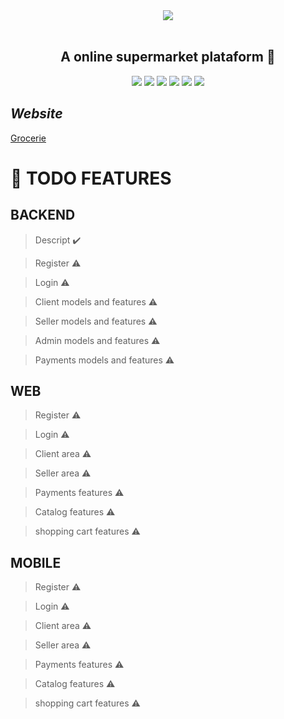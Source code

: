 <div align='center'>
    <img src='https://user-images.githubusercontent.com/55309160/108445470-356e7380-723b-11eb-8615-0f560f338f8d.png'></img><br/><br/>
    <h2><b>A online supermarket plataform 💸</b></h2>
    <img src='https://img.shields.io/badge/Python-3.8-blue'></img>
    <img src='https://img.shields.io/badge/Django-3-green'></img>
    <img src='https://img.shields.io/badge/Django REST Framework-3.12.x-red'></img>
    <img src='https://img.shields.io/badge/React-16.13.x-blue'></img>
    <img src='https://img.shields.io/badge/React Native-0.63-blue'></img>
    <img src='https://img.shields.io/github/license/Mika-IO/thenkuest'></img>
    
</div>

## *Website*

[Grocerie](https://www.grocerie.com.br/)


# :pushpin: **TODO FEATURES** 

## BACKEND

> Descript :heavy_check_mark:

> Register :warning:

> Login :warning:

> Client models and features :warning:

> Seller models and features :warning:

> Admin models and features :warning:

> Payments models and features :warning:

## WEB

> Register :warning:

> Login :warning:

> Client area :warning:

> Seller area :warning:

> Payments  features :warning:

> Catalog features :warning:

> shopping cart  features :warning:

## MOBILE

> Register :warning:

> Login :warning:

> Client area :warning:

> Seller area :warning:

> Payments features :warning:

> Catalog features :warning:

> shopping cart  features :warning:
